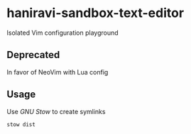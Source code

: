 # haniravi-sandbox-text-editor

Isolated Vim configuration playground

## Deprecated

In favor of NeoVim with Lua config

## Usage

Use *GNU Stow* to create symlinks

```sh
stow dist
```
